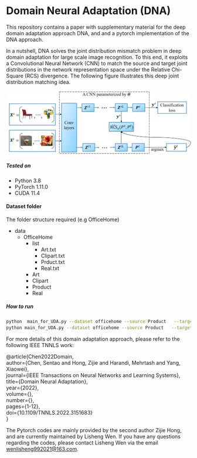 # Domain Neural Adaptation (DNA)

This repository contains a paper with supplementary material for the deep domain adaptation approach DNA, and and a pytorch implementation of the DNA approach.

In a nutshell, DNA solves the joint distribution mismatch problem in deep domain adaptation for large scale image recognition. To this end, it exploits a Convolutional Neural Network (CNN) to match the source and target joint distributions in the network representation space under the Relative Chi-Square (RCS) divergence. The following figure illustrates this deep joint distribution matching idea.   


![idea](idea.jpg)

##### Tested on
* Python 3.8
* PyTorch 1.11.0
* CUDA 11.4

#### Dataset folder
The folder structure required (e.g OfficeHome)
- data
  - OfficeHome
    - list
      - Art.txt
      - Clipart.txt
      - Prduct.txt
      - Real.txt
    - Art
    - Clipart
    - Product
    - Real


##### How to run

```bash
python  main_for_UDA.py --dataset officehome --source Product   --target Clipart   --phase pretrain --gpu 0 --start_update_step 2000 --update_interval 1000 --steps 70000 --message "JOINT" --alpha_div 0.5 --beta_div 0 --lambda_div 0.1 --patience 10
python main_for_UDA.py --dataset officehome --source Product   --target Clipart   --phase train --gpu 0 --start_update_step 2000 --update_interval 1000 --steps 70000 --message "JOINT" --alpha_div 0.5 --beta_div 0 --lambda_div 0.1 
```


For more details of this domain adaptation approach,  please refer to the following IEEE TNNLS work: 

@article{Chen2022Domain,  
  author={Chen, Sentao and Hong, Zijie and Harandi, Mehrtash and Yang, Xiaowei},  
  journal={IEEE Transactions on Neural Networks and Learning Systems},   
  title={Domain Neural Adaptation},   
  year={2022},  
  volume={},  
  number={},  
  pages={1-12},  
  doi={10.1109/TNNLS.2022.3151683}  
  }
  
The Pytorch codes are mainly provided by the second author Zijie Hong, and are currently maintained by Lisheng Wen. If you have any questions regarding the codes, please contact Lisheng Wen via the email wenlisheng992021@163.com.
